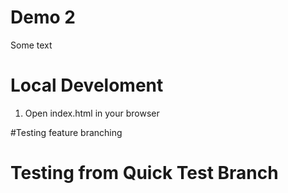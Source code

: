 # Demo 2

Some text

# Local Develoment

1. Open index.html in your browser

#Testing feature branching

# Testing from Quick Test Branch
